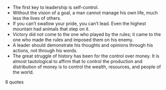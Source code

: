  - The first key to leadership is self-control.
 - Without the vision of a goal, a man cannot manage his own life, much less the lives of others.
 - If you can’t swallow your pride, you can’t lead. Even the highest mountain had animals that step on it.
 - Victory did not come to the one who played by the rules; it came to the one who made the rules and imposed them on his enemy.
 - A leader should demonstrate his thoughts and opinions through his actions, not through his words.
 - The great struggle of history has been for the control over money. It is almost tautological to affirm that to control the production and distribution of money is to control the wealth, resources, and people of the world.

6 quotes